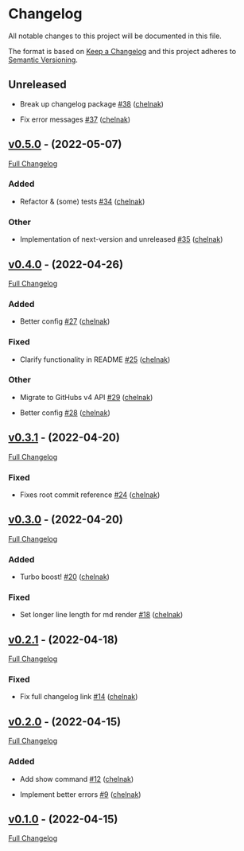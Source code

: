 # Changelog

All notable changes to this project will be documented in this file.

The format is based on [Keep a Changelog](http://keepachangelog.com/en/1.0.0/) and this project adheres to [Semantic Versioning](http://semver.org).

## Unreleased

- Break up changelog package [#38](https://github.com/chelnak/gh-changelog/pull/38) ([chelnak](https://github.com/chelnak))

- Fix error messages [#37](https://github.com/chelnak/gh-changelog/pull/37) ([chelnak](https://github.com/chelnak))


## [v0.5.0](https://github.com/chelnak/gh-changelog/tree/v0.5.0) - (2022-05-07)

[Full Changelog](https://github.com/chelnak/gh-changelog/compare/v0.4.0...v0.5.0)

### Added

- Refactor & (some) tests [#34](https://github.com/chelnak/gh-changelog/pull/34) ([chelnak](https://github.com/chelnak))


### Other

- Implementation of next-version and unreleased [#35](https://github.com/chelnak/gh-changelog/pull/35) ([chelnak](https://github.com/chelnak))


## [v0.4.0](https://github.com/chelnak/gh-changelog/tree/v0.4.0) - (2022-04-26)

[Full Changelog](https://github.com/chelnak/gh-changelog/compare/v0.3.1...v0.4.0)

### Added

- Better config [#27](https://github.com/chelnak/gh-changelog/pull/27) ([chelnak](https://github.com/chelnak))


### Fixed

- Clarify functionality in README [#25](https://github.com/chelnak/gh-changelog/pull/25) ([chelnak](https://github.com/chelnak))


### Other

- Migrate to GitHubs v4 API [#29](https://github.com/chelnak/gh-changelog/pull/29) ([chelnak](https://github.com/chelnak))

- Better config [#28](https://github.com/chelnak/gh-changelog/pull/28) ([chelnak](https://github.com/chelnak))


## [v0.3.1](https://github.com/chelnak/gh-changelog/tree/v0.3.1) - (2022-04-20)

[Full Changelog](https://github.com/chelnak/gh-changelog/compare/v0.3.0...v0.3.1)

### Fixed

- Fixes root commit reference [#24](https://github.com/chelnak/gh-changelog/pull/24) ([chelnak](https://github.com/chelnak))


## [v0.3.0](https://github.com/chelnak/gh-changelog/tree/v0.3.0) - (2022-04-20)

[Full Changelog](https://github.com/chelnak/gh-changelog/compare/v0.2.1...v0.3.0)

### Added

- Turbo boost! [#20](https://github.com/chelnak/gh-changelog/pull/20) ([chelnak](https://github.com/chelnak))


### Fixed

- Set longer line length for md render [#18](https://github.com/chelnak/gh-changelog/pull/18) ([chelnak](https://github.com/chelnak))


## [v0.2.1](https://github.com/chelnak/gh-changelog/tree/v0.2.1) - (2022-04-18)

[Full Changelog](https://github.com/chelnak/gh-changelog/compare/v0.2.0...v0.2.1)

### Fixed

- Fix full changelog link [#14](https://github.com/chelnak/gh-changelog/pull/14) ([chelnak](https://github.com/chelnak))


## [v0.2.0](https://github.com/chelnak/gh-changelog/tree/v0.2.0) - (2022-04-15)

[Full Changelog](https://github.com/chelnak/gh-changelog/compare/v0.1.0...v0.2.0)

### Added

- Add show command [#12](https://github.com/chelnak/gh-changelog/pull/12) ([chelnak](https://github.com/chelnak))

- Implement better errors [#9](https://github.com/chelnak/gh-changelog/pull/9) ([chelnak](https://github.com/chelnak))


## [v0.1.0](https://github.com/chelnak/gh-changelog/tree/v0.1.0) - (2022-04-15)

[Full Changelog](https://github.com/chelnak/gh-changelog/compare/42d4c93b23eaf307c5f9712f4c62014fe38332bd...v0.1.0)
